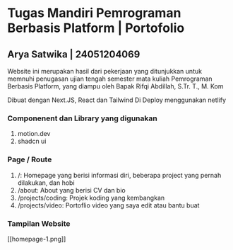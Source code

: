 # Tugas Mandiri Pemrograman Berbasis Platform | Portofolio
## Arya Satwika | 24051204069
Website ini merupakan hasil dari pekerjaan yang ditunjukkan untuk memnuhi penugasan ujian tengah semester mata kuliah Pemrograman Berbasis Platform, yang diampu oleh Bapak Rifqi Abdillah, S.Tr. T., M. Kom

Dibuat dengan Next.JS, React dan Tailwind
Di Deploy menggunakan netlify

### Componenent dan Library yang digunakan
1. motion.dev
2. shadcn ui

### Page / Route
1. /: Homepage yang berisi informasi diri, beberapa project yang pernah dilakukan, dan hobi
2. /about: About yang berisi CV dan bio
3. /projects/coding: Projek koding yang kembangkan
4. /projects/video: Portoflio video yang saya edit atau bantu buat

### Tampilan Website
[[homepage-1.png]]